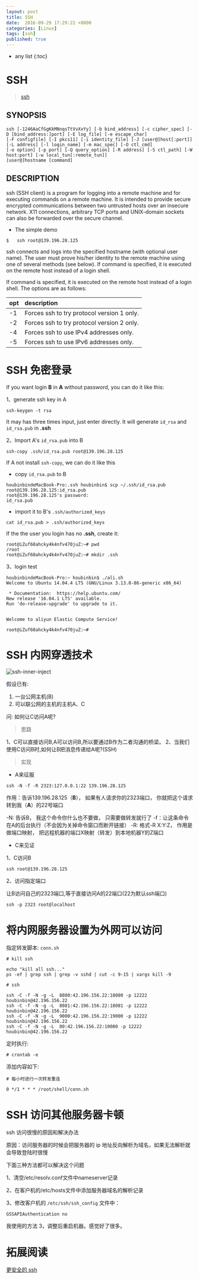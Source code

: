 ```yaml
---
layout: post
title: SSH
date:  2016-09-29 17:29:22 +0800
categories: [Linux]
tags: [ssh]
published: true
---
```


* any list
{:toc}

# SSH

> [ssh](http://man.openbsd.org/OpenBSD-current/man1/ssh.1)

## SYNOPSIS

```
ssh	[-1246AaCfGgKkMNnqsTtVvXxYy] [-b bind_address] [-c cipher_spec] [-D [bind_address:]port] [-E log_file] [-e escape_char] 
[-F configfile] [-I pkcs11] [-i identity_file] [-J [user@]host[:port]] [-L address] [-l login_name] [-m mac_spec] [-O ctl_cmd] 
[-o option] [-p port] [-Q query_option] [-R address] [-S ctl_path] [-W host:port] [-w local_tun[:remote_tun]] 
[user@]hostname [command]
```

## DESCRIPTION

ssh (SSH client) is a program for logging into a remote machine and for executing commands on a remote machine. 
It is intended to provide secure encrypted communications between two untrusted hosts over an insecure network. 
X11 connections, arbitrary TCP ports and UNIX-domain sockets can also be forwarded over the secure channel.

- The simple demo

```
$   ssh root@139.196.28.125
```

ssh connects and logs into the specified hostname (with optional user name). 
The user must prove his/her identity to the remote machine using one of several methods (see below).
If command is specified, it is executed on the remote host instead of a login shell.

If command is specified, it is executed on the remote host instead of a login shell.
The options are as follows:


| opt           |   description |
| :------------ |:----------    |
| -1    | Forces ssh to try protocol version 1 only.|
| -2    | Forces ssh to try protocol version 2 only.|
| -4    | Forces ssh to use IPv4 addresses only.|
| -5    | Forces ssh to use IPv6 addresses only.|


# SSH 免密登录

If you want login **B** in **A** without password, you can do it like this:

1、generate ssh key in A

```
ssh-keygen -t rsa
```

It may has three times input, just enter directly. It will generate ```id_rsa``` and ```id_rsa.pub``` in **.ssh**

2、Import A's ```id_rsa.pub``` into B

```
ssh-copy .ssh/id_rsa.pub root@139.196.28.125
```

If A not install ```ssh-copy```, we can do it like this

- copy ```id_rsa.pub``` to B

```
houbinbindeMacBook-Pro:.ssh houbinbin$ scp ~/.ssh/id_rsa.pub root@139.196.28.125:id_rsa.pub
root@139.196.28.125's password:
id_rsa.pub
```

- import it to B's ```.ssh/authorized_keys```

```
cat id_rsa.pub > .ssh/authorized_keys
```

If the the user you login has no **.ssh**, create it:

```
root@iZuf60ahcky4k4nfv470juZ:~# pwd
/root
root@iZuf60ahcky4k4nfv470juZ:~# mkdir .ssh
```

3、login test

```
houbinbindeMacBook-Pro:~ houbinbin$ ./ali.sh
Welcome to Ubuntu 14.04.4 LTS (GNU/Linux 3.13.0-86-generic x86_64)

 * Documentation:  https://help.ubuntu.com/
New release '16.04.1 LTS' available.
Run 'do-release-upgrade' to upgrade to it.


Welcome to aliyun Elastic Compute Service!

root@iZuf60ahcky4k4nfv470juZ:~#
```

# SSH 内网穿透技术

![ssh-inner-inject]({{site.url}}/static//app/img/linux/ssh/2016-10-23-ssh-inner-inject.png)

假设已有:

1. 一台公网主机(B)
2. 可以联公网的主机的主机A、C

问: 如何让C访问A呢?


> 思路

1、C可以直接访问B,A可以访问B,所以要通过B作为二者沟通的桥梁。
2、当我们使用C访问B时,如何让B把消息传递给A呢?(SSH)

> 实现

- A来征服

```
ssh -N -f -R 2323:127.0.0.1:22 139.196.28.125
```

作用：告诉139.196.28.125（**B**）， 如果有人请求你的2323端口， 你就把这个请求转到我（**A**）的22号端口

-N: 告诉B， 我这个命令你什么也不要做， 只需要做转发就行了
-f：让这条命令在A的后台执行（不会因为关掉命令窗口而断开链接）
-R: 格式-R X:Y:Z， 作用是做端口映射， 把远程机器的端口X映射（转发）到本地机器Y的Z端口

- C来见证

1、C访问B

```
ssh root@139.196.28.125
```

2、访问指定端口

让B访问自己的2323端口,等于直接访问A的22端口(22为默认ssh端口)

```
ssh -p 2323 root@localhost
```


# 将内网服务器设置为外网可以访问

指定转发脚本: ```conn.sh```

```
# kill ssh

echo "kill all ssh..."
ps -ef | grep ssh | grep -v sshd | cut -c 9-15 | xargs kill -9

# ssh

ssh -C -f -N -g -L  8080:42.196.156.22:18080 -p 12222 houbinbin@42.196.156.22
ssh -C -f -N -g -L  8081:42.196.156.22:18081 -p 12222 houbinbin@42.196.156.22
ssh -C -f -N -g -L  9000:42.196.156.22:19000 -p 12222 houbinbin@42.196.156.22
ssh -C -f -N -g -L  80:42.196.156.22:10080 -p 12222 houbinbin@42.196.156.22
```

定时执行:

```
# crontab -e
```

添加内容如下:

```
# 每小时进行一次转发重连

0 */1 * * * /root/shell/conn.sh
```

# SSH 访问其他服务器卡顿

ssh 访问很慢的原因和解决办法

原因：访问服务器的时候会把服务器的 ip 地址反向解析为域名，如果无法解析就会导致登陆时很慢

下面三种方法都可以解决这个问题

1、清空/etc/resolv.conf文件中nameserver记录

2、在客户机的/etc/hosts文件中添加服务器域名的解析记录

3、修改客户机的 `/etc/ssh/ssh_config` 文件中：

```
GSSAPIAuthentication no
```

我使用的方法 3，调整后重启机器。感觉好了很多。

# 拓展阅读

[更安全的 ssh](https://stribika.github.io/2015/01/04/secure-secure-shell.html)

